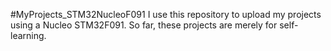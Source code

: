 #MyProjects_STM32NucleoF091
I use this repository to upload my projects using a Nucleo STM32F091. So far, these projects are merely for self-learning.
